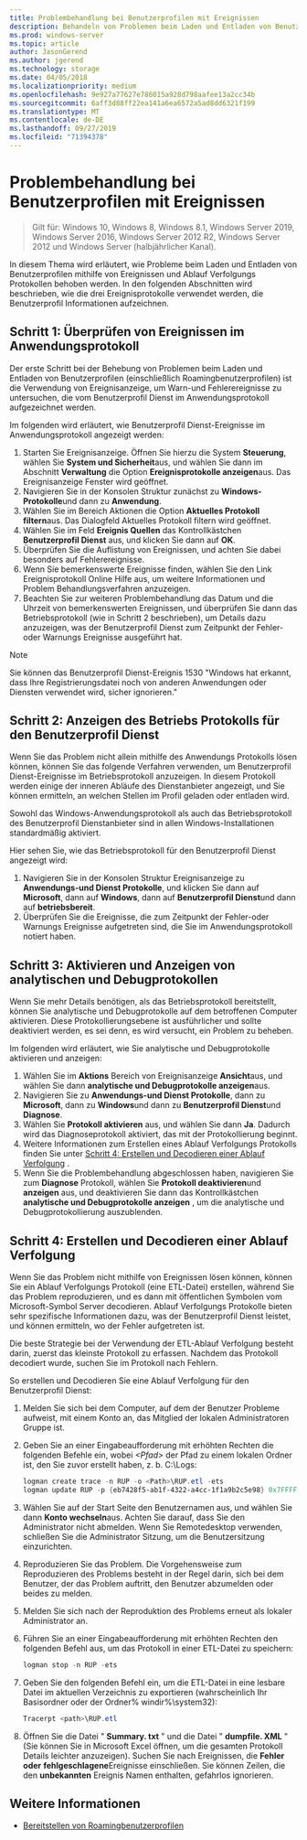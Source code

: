 ```yaml
---
title: Problembehandlung bei Benutzerprofilen mit Ereignissen
description: Behandeln von Problemen beim Laden und Entladen von Benutzerprofilen mithilfe von Ereignissen und Ablauf Verfolgungs Protokollen.
ms.prod: windows-server
ms.topic: article
author: JasonGerend
ms.author: jgerend
ms.technology: storage
ms.date: 04/05/2018
ms.localizationpriority: medium
ms.openlocfilehash: 9e927a77627e786015a928d798aafee13a2cc34b
ms.sourcegitcommit: 6aff3d88ff22ea141a6ea6572a5ad8dd6321f199
ms.translationtype: MT
ms.contentlocale: de-DE
ms.lasthandoff: 09/27/2019
ms.locfileid: "71394378"
---
```

# <a name="troubleshoot-user-profiles-with-events"></a>Problembehandlung bei Benutzerprofilen mit Ereignissen

>Gilt für: Windows 10, Windows 8, Windows 8.1, Windows Server 2019, Windows Server 2016, Windows Server 2012 R2, Windows Server 2012 und Windows Server (halbjährlicher Kanal).

In diesem Thema wird erläutert, wie Probleme beim Laden und Entladen von Benutzerprofilen mithilfe von Ereignissen und Ablauf Verfolgungs Protokollen behoben werden. In den folgenden Abschnitten wird beschrieben, wie die drei Ereignisprotokolle verwendet werden, die Benutzerprofil Informationen aufzeichnen.

## <a name="step-1-checking-events-in-the-application-log"></a>Schritt 1: Überprüfen von Ereignissen im Anwendungsprotokoll

Der erste Schritt bei der Behebung von Problemen beim Laden und Entladen von Benutzerprofilen (einschließlich Roamingbenutzerprofilen) ist die Verwendung von Ereignisanzeige, um Warn-und Fehlerereignisse zu untersuchen, die vom Benutzerprofil Dienst im Anwendungsprotokoll aufgezeichnet werden.

Im folgenden wird erläutert, wie Benutzerprofil Dienst-Ereignisse im Anwendungsprotokoll angezeigt werden:

1. Starten Sie Ereignisanzeige. Öffnen Sie hierzu die System **Steuerung**, wählen Sie **System und Sicherheit**aus, und wählen Sie dann im Abschnitt **Verwaltung** die Option **Ereignisprotokolle anzeigen**aus. Das Ereignisanzeige Fenster wird geöffnet.
2. Navigieren Sie in der Konsolen Struktur zunächst zu **Windows-Protokolle**und dann zu **Anwendung**.
3. Wählen Sie im Bereich Aktionen die Option **Aktuelles Protokoll filtern**aus. Das Dialogfeld Aktuelles Protokoll filtern wird geöffnet.
4. Wählen Sie im Feld **Ereignis Quellen** das Kontrollkästchen **Benutzerprofil Dienst** aus, und klicken Sie dann auf **OK**.
5. Überprüfen Sie die Auflistung von Ereignissen, und achten Sie dabei besonders auf Fehlerereignisse.
6. Wenn Sie bemerkenswerte Ereignisse finden, wählen Sie den Link Ereignisprotokoll Online Hilfe aus, um weitere Informationen und Problem Behandlungsverfahren anzuzeigen.
7. Beachten Sie zur weiteren Problembehandlung das Datum und die Uhrzeit von bemerkenswerten Ereignissen, und überprüfen Sie dann das Betriebsprotokoll (wie in Schritt 2 beschrieben), um Details dazu anzuzeigen, was der Benutzerprofil Dienst zum Zeitpunkt der Fehler-oder Warnungs Ereignisse ausgeführt hat.

>[!NOTE]
>Sie können das Benutzerprofil Dienst-Ereignis 1530 "Windows hat erkannt, dass Ihre Registrierungsdatei noch von anderen Anwendungen oder Diensten verwendet wird, sicher ignorieren."

## <a name="step-2-view-the-operational-log-for-the-user-profile-service"></a>Schritt 2: Anzeigen des Betriebs Protokolls für den Benutzerprofil Dienst

Wenn Sie das Problem nicht allein mithilfe des Anwendungs Protokolls lösen können, können Sie das folgende Verfahren verwenden, um Benutzerprofil Dienst-Ereignisse im Betriebsprotokoll anzuzeigen. In diesem Protokoll werden einige der inneren Abläufe des Dienstanbieter angezeigt, und Sie können ermitteln, an welchen Stellen im Profil geladen oder entladen wird.

Sowohl das Windows-Anwendungsprotokoll als auch das Betriebsprotokoll des Benutzerprofil Dienstanbieter sind in allen Windows-Installationen standardmäßig aktiviert.

Hier sehen Sie, wie das Betriebsprotokoll für den Benutzerprofil Dienst angezeigt wird:

1. Navigieren Sie in der Konsolen Struktur Ereignisanzeige zu **Anwendungs-und Dienst Protokolle**, und klicken Sie dann auf **Microsoft**, dann auf **Windows**, dann auf **Benutzerprofil Dienst**und dann auf **betriebsbereit**.
2. Überprüfen Sie die Ereignisse, die zum Zeitpunkt der Fehler-oder Warnungs Ereignisse aufgetreten sind, die Sie im Anwendungsprotokoll notiert haben.

## <a name="step-3-enable-and-view-analytic-and-debug-logs"></a>Schritt 3: Aktivieren und Anzeigen von analytischen und Debugprotokollen

Wenn Sie mehr Details benötigen, als das Betriebsprotokoll bereitstellt, können Sie analytische und Debugprotokolle auf dem betroffenen Computer aktivieren. Diese Protokollierungsebene ist ausführlicher und sollte deaktiviert werden, es sei denn, es wird versucht, ein Problem zu beheben.

Im folgenden wird erläutert, wie Sie analytische und Debugprotokolle aktivieren und anzeigen:

1. Wählen Sie im **Aktions** Bereich von Ereignisanzeige **Ansicht**aus, und wählen Sie dann **analytische und Debugprotokolle anzeigen**aus.
2. Navigieren Sie zu **Anwendungs-und Dienst Protokolle**, dann zu **Microsoft**, dann zu **Windows**und dann zu **Benutzerprofil Dienst**und **Diagnose**.
3. Wählen Sie **Protokoll aktivieren** aus, und wählen Sie dann **Ja**. Dadurch wird das Diagnoseprotokoll aktiviert, das mit der Protokollierung beginnt.
4. Weitere Informationen zum Erstellen eines Ablauf Verfolgungs Protokolls finden Sie unter [Schritt 4: Erstellen und Decodieren einer Ablauf Verfolgung](#step-4-creating-and-decoding-a-trace) .
5. Wenn Sie die Problembehandlung abgeschlossen haben, navigieren Sie zum **Diagnose** Protokoll, wählen Sie **Protokoll deaktivieren**und **anzeigen** aus, und deaktivieren Sie dann das Kontrollkästchen **analytische und Debugprotokolle anzeigen** , um die analytische und Debugprotokollierung auszublenden.

## <a name="step-4-creating-and-decoding-a-trace"></a>Schritt 4: Erstellen und Decodieren einer Ablauf Verfolgung

Wenn Sie das Problem nicht mithilfe von Ereignissen lösen können, können Sie ein Ablauf Verfolgungs Protokoll (eine ETL-Datei) erstellen, während Sie das Problem reproduzieren, und es dann mit öffentlichen Symbolen vom Microsoft-Symbol Server decodieren. Ablauf Verfolgungs Protokolle bieten sehr spezifische Informationen dazu, was der Benutzerprofil Dienst leistet, und können ermitteln, wo der Fehler aufgetreten ist.

Die beste Strategie bei der Verwendung der ETL-Ablauf Verfolgung besteht darin, zuerst das kleinste Protokoll zu erfassen. Nachdem das Protokoll decodiert wurde, suchen Sie im Protokoll nach Fehlern.

So erstellen und Decodieren Sie eine Ablauf Verfolgung für den Benutzerprofil Dienst:

1. Melden Sie sich bei dem Computer, auf dem der Benutzer Probleme aufweist, mit einem Konto an, das Mitglied der lokalen Administratoren Gruppe ist.
2. Geben Sie an einer Eingabeaufforderung mit erhöhten Rechten die folgenden Befehle ein, wobei *\<Pfad\>* der Pfad zu einem lokalen Ordner ist, den Sie zuvor erstellt haben, z. b. C:\\Logs:
        
    ```PowerShell
    logman create trace -n RUP -o <Path>\RUP.etl -ets
    logman update RUP -p {eb7428f5-ab1f-4322-a4cc-1f1a9b2c5e98} 0x7FFFFFFF 0x7 -ets
    ```
3. Wählen Sie auf der Start Seite den Benutzernamen aus, und wählen Sie dann **Konto wechseln**aus. Achten Sie darauf, dass Sie den Administrator nicht abmelden. Wenn Sie Remotedesktop verwenden, schließen Sie die Administrator Sitzung, um die Benutzersitzung einzurichten.
4. Reproduzieren Sie das Problem. Die Vorgehensweise zum Reproduzieren des Problems besteht in der Regel darin, sich bei dem Benutzer, der das Problem auftritt, den Benutzer abzumelden oder beides zu melden.
5. Melden Sie sich nach der Reproduktion des Problems erneut als lokaler Administrator an.
6. Führen Sie an einer Eingabeaufforderung mit erhöhten Rechten den folgenden Befehl aus, um das Protokoll in einer ETL-Datei zu speichern:
  
    ```PowerShell
    logman stop -n RUP -ets
    ```
7. Geben Sie den folgenden Befehl ein, um die ETL-Datei in eine lesbare Datei im aktuellen Verzeichnis zu exportieren (wahrscheinlich Ihr Basisordner oder der Ordner% windir%\\system32):
    
    ```PowerShell
    Tracerpt <path>\RUP.etl
    ```
8. Öffnen Sie die Datei " **Summary. txt** " und die Datei " **dumpfile. XML** " (Sie können Sie in Microsoft Excel öffnen, um die gesamten Protokoll Details leichter anzuzeigen). Suchen Sie nach Ereignissen, die **Fehler oder** **fehlgeschlagene**Ereignisse einschließen. Sie können Zeilen, die den **unbekannten** Ereignis Namen enthalten, gefahrlos ignorieren.

## <a name="more-information"></a>Weitere Informationen

* [Bereitstellen von Roamingbenutzerprofilen](deploy-roaming-user-profiles.md)